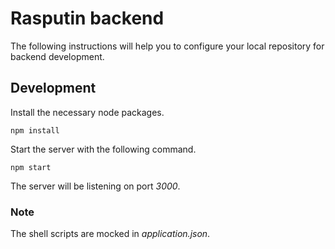 # Rasputin backend

The following instructions will help you to configure your local repository for backend development.

## Development

Install the necessary node packages.

```
npm install
```

Start the server with the following command.

```
npm start
```

The server will be listening on port *3000*.

### Note

The shell scripts are mocked in *application.json*.